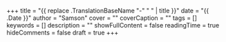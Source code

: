 +++
title = "{{ replace .TranslationBaseName "-" " " | title }}"
date = "{{ .Date }}"
author = "Samson"
cover = ""
coverCaption = ""
tags = []
keywords = []
description = ""
showFullContent = false
readingTime = true
hideComments = false
draft = true
+++